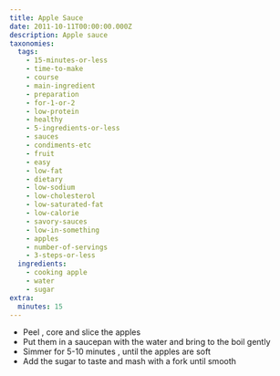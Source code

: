 ```yaml
---
title: Apple Sauce
date: 2011-10-11T00:00:00.000Z
description: Apple sauce
taxonomies:
  tags:
    - 15-minutes-or-less
    - time-to-make
    - course
    - main-ingredient
    - preparation
    - for-1-or-2
    - low-protein
    - healthy
    - 5-ingredients-or-less
    - sauces
    - condiments-etc
    - fruit
    - easy
    - low-fat
    - dietary
    - low-sodium
    - low-cholesterol
    - low-saturated-fat
    - low-calorie
    - savory-sauces
    - low-in-something
    - apples
    - number-of-servings
    - 3-steps-or-less
  ingredients:
    - cooking apple
    - water
    - sugar
extra:
  minutes: 15
---
```

 - Peel , core and slice the apples
 - Put them in a saucepan with the water and bring to the boil gently
 - Simmer for 5-10 minutes , until the apples are soft
 - Add the sugar to taste and mash with a fork until smooth
